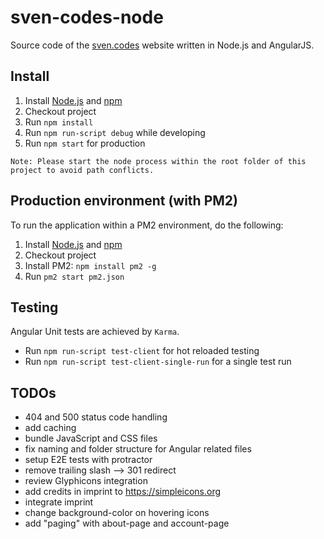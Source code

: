 # sven-codes-node
Source code of the [sven.codes](http://sven.codes) website written in Node.js and AngularJS.

## Install

1. Install [Node.js](https://nodejs.org) and [npm](https://www.npmjs.com)
2. Checkout project
3. Run `npm install`
4. Run `npm run-script debug` while developing
5. Run `npm start` for production

`Note: Please start the node process within the root folder of this project to avoid path conflicts.`

## Production environment (with PM2)

To run the application within a PM2 environment, do the following:

1. Install [Node.js](https://nodejs.org) and [npm](https://www.npmjs.com)
2. Checkout project
3. Install PM2: `npm install pm2 -g`
4. Run `pm2 start pm2.json`

## Testing

Angular Unit tests are achieved by `Karma`.
* Run `npm run-script test-client` for hot reloaded testing
* Run `npm run-script test-client-single-run` for a single test run

## TODOs

* 404 and 500 status code handling
* add caching
* bundle JavaScript and CSS files
* fix naming and folder structure for Angular related files
* setup E2E tests with protractor
* remove trailing slash --> 301 redirect
* review Glyphicons integration
* add credits in imprint to https://simpleicons.org
* integrate imprint
* change background-color on hovering icons
* add "paging" with about-page and account-page
